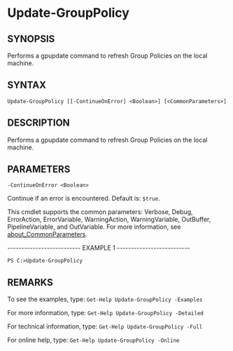 # Update-GroupPolicy

## SYNOPSIS

Performs a gpupdate command to refresh Group Policies on the local machine.

## SYNTAX

 `Update-GroupPolicy [[-ContinueOnError] <Boolean>] [<CommonParameters>]`

## DESCRIPTION

Performs a gpupdate command to refresh Group Policies on the local machine.

## PARAMETERS

`-ContinueOnError <Boolean>`

Continue if an error is encountered. Default is: `$true`.

<CommonParameters>

This cmdlet supports the common parameters: Verbose, Debug, ErrorAction, ErrorVariable, WarningAction, WarningVariable, OutBuffer, PipelineVariable, and OutVariable. For more information, see [about_CommonParameters](https:/go.microsoft.com/fwlink/?LinkID=113216).

-------------------------- EXAMPLE 1 --------------------------

`PS C:>Update-GroupPolicy`

## REMARKS

To see the examples, type: `Get-Help Update-GroupPolicy -Examples`

For more information, type: `Get-Help Update-GroupPolicy -Detailed`

For technical information, type: `Get-Help Update-GroupPolicy -Full`

For online help, type: `Get-Help Update-GroupPolicy -Online`
